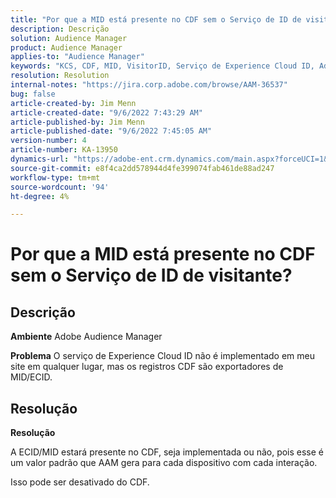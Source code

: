 ```yaml
---
title: "Por que a MID está presente no CDF sem o Serviço de ID de visitante?"
description: Descrição
solution: Audience Manager
product: Audience Manager
applies-to: "Audience Manager"
keywords: "KCS, CDF, MID, VisitorID, Serviço de Experience Cloud ID, Adobe Audience Manager, AAM"
resolution: Resolution
internal-notes: "https://jira.corp.adobe.com/browse/AAM-36537"
bug: false
article-created-by: Jim Menn
article-created-date: "9/6/2022 7:43:29 AM"
article-published-by: Jim Menn
article-published-date: "9/6/2022 7:45:05 AM"
version-number: 4
article-number: KA-13950
dynamics-url: "https://adobe-ent.crm.dynamics.com/main.aspx?forceUCI=1&pagetype=entityrecord&etn=knowledgearticle&id=efa85997-b72d-ed11-9db1-0022480866ad"
source-git-commit: e8f4ca2dd578944d4fe399074fab461de88ad247
workflow-type: tm+mt
source-wordcount: '94'
ht-degree: 4%

---
```


# Por que a MID está presente no CDF sem o Serviço de ID de visitante?

## Descrição


<b>Ambiente</b>
Adobe Audience Manager

<b>Problema</b>
O serviço de Experience Cloud ID não é implementado em meu site em qualquer lugar, mas os registros CDF são exportadores de MID/ECID.


## Resolução


<b>Resolução</b>

A ECID/MID estará presente no CDF, seja implementada ou não, pois esse é um valor padrão que AAM gera para cada dispositivo com cada interação.

Isso pode ser desativado do CDF.
